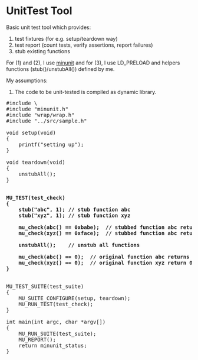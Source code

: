 # UnitTest Tool

Basic unit test tool which provides:
1. test fixtures (for e.g. setup/teardown way)
2. test report (count tests, verify assertions, report failures)
3. stub existing functions

For (1) and (2), I use [minunit](https://github.com/siu/minunit) and for (3), I use LD\_PRELOAD and helpers functions (stub()/unstubAll()) defined by me.

My assumptions:
1. The code to be unit-tested is compiled as dynamic library.

<pre>
#include \<stdio.h\>
#include "minunit.h"
#include "wrap/wrap.h"
#include "../src/sample.h"

void setup(void)
{
    printf("setting up");
}

void teardown(void)
{
    unstubAll();
}

<b>
MU_TEST(test_check)
{
    stub("abc", 1); // stub function abc
    stub("xyz", 1); // stub function xyz

    mu_check(abc() == 0xbabe);  // stubbed function abc returns 0xbabe
    mu_check(xyz() == 0xface);  // stubbed function abc returns 0xface

    unstubAll();    // unstub all functions

    mu_check(abc() == 0);  // original function abc returns 0
    mu_check(xyz() == 0);  // original function xyz return 0
}
</b>

MU_TEST_SUITE(test_suite)
{
    MU_SUITE_CONFIGURE(setup, teardown);
    MU_RUN_TEST(test_check);
}

int main(int argc, char *argv[])
{
    MU_RUN_SUITE(test_suite);
    MU_REPORT();
    return minunit_status;
}
</pre>
